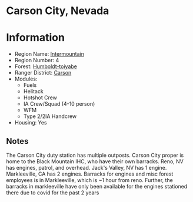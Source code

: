 
Carson City, Nevada
===================
  
# Information  
* Region Name: [Intermountain]()  
* Region Number: 4  
* Forest: [Humboldt-toiyabe](http://www.fs.usda.gov/htnf)  
* Ranger District: [Carson]()  
* Modules:  
  - Fuels  
  - Helitack  
  - Hotshot Crew  
  - IA Crew/Squad (4-10 person)  
  - WFM  
  - Type 2/2IA Handcrew  
* Housing: Yes  
  
## Notes

The Carson City duty station has multiple outposts. Carson City proper is home to the Black Mountain IHC, who have their own barracks.
Reno, NV has engines, patrol, and overhead. Jack's Valley, NV has 1 engine. Markleeville, CA has 2 engines. Barracks for engines and misc forest employees is in Markleeville, which is ~1 hour from reno. Further, the barracks in markleeville have only been available for the engines stationed there due to covid for the past 2 years